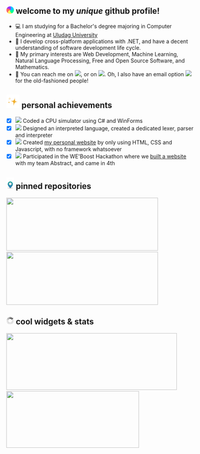 ## <img src="https://raw.githubusercontent.com/fybalaban/fybalaban/master/welcome.gif" width="20px"> welcome to my _unique_ github profile!

 - 💻 I am studying for a Bachelor's degree majoring in Computer Engineering at [Uludag University](http://uludag.edu.tr/ "Website of my university")
 - 🥼 I develop cross-platform applications with .NET, and have a decent understanding of software development life cycle.
 - 📜 My primary interests are Web Development, Machine Learning, Natural Language Processing, Free and Open Source Software, and Mathematics.
 - 🔎 You can reach me on [<img src="https://cdn.svgporn.com/logos/twitter.svg" width="20px">](https://twitter.com/feritdegil "My Twitter Profile"), or on [<img src="https://cdn.svgporn.com/logos/linkedin-icon.svg" width="20px">](https://www.linkedin.com/in/ferityigitbalaban/ "My LinkedIn Profile"). Oh, I also have an email option [<img src="https://cdn.svgporn.com/logos/google-gmail.svg" width="20px">](mailto:ferityigitbalaban@gmail.com "Send me an email!") for the old-fashioned people!

## <img src="https://raw.githubusercontent.com/fybalaban/fybalaban/main/sparkles.gif" width="35px"> personal achievements

 - [x] <img src="https://img.icons8.com/fluency/48/000000/smartphone-cpu.png" width="20px"/> Coded a CPU simulator using C# and WinForms
 - [x] <img src="https://img.icons8.com/fluency/48/000000/source-code.png" width="20px"/> Designed an interpreted language, created a dedicated lexer, parser and interpreter
 - [x] <img src="https://img.icons8.com/fluency/48/000000/web-design.png" width="20px"/> Created [my personal website](https://balaban.software/ "My website") by only using HTML, CSS and Javascript, with no framework whatsoever
 - [x] <img src="https://img.icons8.com/fluency/48/000000/trophy.png" width="20px"/> Participated in the WE'Boost Hackathon where we [built a website](https://github.com/fybalaban/weboost2022 "Repository of hackathon submission") with my team Abstract, and came in 4th

## <img src="https://raw.githubusercontent.com/fybalaban/fybalaban/master/pinned.gif" width="20px"> pinned repositories
<span>
    <a href="https://github.com/fybalaban/sozluk"><img width="400px" height="140px" src="https://github-readme-stats.vercel.app/api/pin/?username=fybalaban&repo=sozluk&theme=slateorange&show_owner=true" /></a>
    <a href="https://github.com/fybalaban/weboost2022"><img width="400px" height="140px" src="https://github-readme-stats.vercel.app/api/pin/?username=fybalaban&repo=weboost2022&theme=slateorange&show_owner=true" /></a>
</span>

## <img src="https://raw.githubusercontent.com/fybalaban/fybalaban/master/stats.gif" width="20px"> cool widgets & stats 

<span>
    <img width="450px" height="150px" src="https://github-readme-stats.vercel.app/api?username=fybalaban&show_icons=true&line_height=24&hide=contribs&count_private=true&include_all_commits=true&theme=slateorange">
    <img width="350px" height="150px" src="https://github-readme-stats.vercel.app/api/top-langs/?username=fybalaban&layout=compact&theme=slateorange">
 </span>

